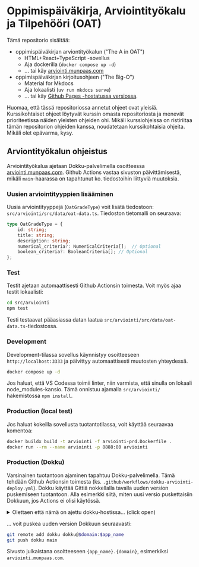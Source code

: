 # Oppimispäiväkirja, Arviointityökalu ja Tilpehööri (OAT)

Tämä repositorio sisältää:

* oppimispäiväkirjan arviontityökalun ("The A in OAT")
    * HTML+React+TypeScript -sovellus
    * Aja dockerilla (`docker compose up -d`)
    * ... tai käy [arviointi.munpaas.com](https://arviointi.munpaas.com)
* oppimispäiväkirjan kirjoitusohjeen ("The Big-O")
    * Material for Mkdocs
    * Aja lokaalisti (`uv run mkdocs serve`)
    * ... tai käy [Github Pages -hostatussa versiossa](https://sourander.github.io/oat).
 
Huomaa, että tässä repositoriossa annetut ohjeet ovat yleisiä. Kurssikohtaiset ohjeet löytyvät kurssin omasta repositoriosta ja menevät prioriteetissa näiden yleisten ohjeiden ohi. Mikäli kurssiohjeissa on ristiriitaa tämän repositorion ohjeiden kanssa, noudatetaan kurssikohtaisia ohjeita. Mikäli olet epävarma, kysy.


## Arviontityökalun ohjeistus

Arviointityökalua ajetaan Dokku-palvelimella osoitteessa [arviointi.munpaas.com](https://arviointi.munpaas.com). Github Actions vastaa sivuston päivittämisestä, mikäli `main`-haarassa on tapahtunut ko. tiedostoihin liittyviä muutoksia.

### Uusien arviointityyppien lisääminen

Uusia arviointityyppejä (`OatGradeType`) voit lisätä tiedostoon: `src/arviointi/src/data/oat-data.ts`. Tiedoston tietomalli on seuraava:

```typescript
type OatGradeType = {
    id: string;
    title: string;
    description: string;
    numerical_criteria?: NumericalCriteria[];  // Optional
    boolean_criteria?: BooleanCriteria[]; // Optional
};
```

### Test

Testit ajetaan automaattisesti Github Actionsin toimesta. Voit myös ajaa testit lokaalisti:

```bash
cd src/arviointi
npm test
```

Testi testaavat pääasiassa datan laatua `src/arviointi/src/data/oat-data.ts`-tiedostossa.

### Development

Development-tilassa sovellus käynnistyy osoitteeseen `http://localhost:3333` ja päivittyy automaattisesti muutosten yhteydessä.

```bash
docker compose up -d
```

Jos haluat, että VS Codessa toimii linter, niin varmista, että sinulla on lokaali node_modules-kansio. Tämä onnistuu ajamalla `src/arviointi/` hakemistossa `npm install`.

### Production (local test)

Jos haluat kokeilla sovellusta tuotantotilassa, voit käyttää seuraavaa komentoa:

```bash
docker buildx build -t arviointi -f arviointi-prd.Dockerfile .
docker run --rm --name arviointi -p 8888:80 arviointi
```

### Production (Dokku)

Varsinainen tuotantoon ajaminen tapahtuu Dokku-palvelimella. Tämä tehdään Github Actionsin toimesta (ks. `.github/workflows/dokku-arviointi-deploy.yml`). Dokku käyttää Gittiä nokkellalla tavalla uuden version puskemiseen tuotantoon. Alla esimerkki siitä, miten uusi versio puskettaisiin Dokkuun, jos Actions ei olisi käytössä.

<details>
<summary>Olettaen että nämä on ajettu dokku-hostissa... (click open)</summary>

```bash
app_name=arviointi
domain=munpaas.com

# -------- Dokku-palvelimella on pitänyt --------
# 1. Asettaa kaikkien sovellusten yhteinen domain
dokku domains:set-global $domain
# 2. Luoda sovellus
dokku apps:create $app_name
# 3. Asettaa sovellukselle Dockerfile
dokku builder-dockerfile:set $app_name dockerfile-path ./arviointi-prd.Dockerfile
```
</details>

... voit puskea uuden version Dokkuun seuraavasti:

```bash
git remote add dokku dokku@$domain:$app_name
git push dokku main
```

Sivusto julkaistana osoitteeseen `{app_name}.{domain}`, esimerkiksi `arviointi.munpaas.com`.
